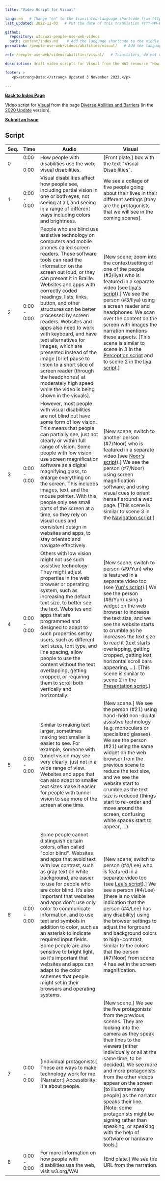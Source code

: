 ```yaml
---
title: "Video Script for Visual"

lang: en   # Change "en" to the translated-language shortcode from https://www.iana.org/assignments/language-subtag-registry/language-subtag-registry
last_updated: 2022-11-03   # Put the date of this translation YYYY-MM-DD (with month in the middle)

github:
  repository: w3c/wai-people-use-web-videos
  path: content/index.md    # Add the language shortcode to the middle of the filename, for example: content/index.fr.md
permalink: /people-use-web/videos/abilities/visual/   # Add the language shortcode to the end, with no slash at end, for example: /link/to/page/fr

ref: /people-use-web/videos/abilities/visual/   # Translators, do not change this

description: draft video scripts for Visual from the WAI resource "How People with Disabilities Use the Web"

footer: >
   <p><strong>Date:</strong> Updated 3 November 2022.</p>

---
```


**[Back to Index Page](../../)**

Video script for [Visual](https://deploy-preview-113--wai-people-use-web.netlify.app/people-use-web/abilities-barriers-visual/) from the page [Diverse Abilities and Barriers](https://deploy-preview-113--wai-people-use-web.netlify.app/people-use-web/abilities-barriers/) (in the [2020 Update](https://github.com/w3c/wai-people-use-web/wiki/Persona-development) version).

**[Submit an Issue](https://github.com/w3c/wai-people-use-web-videos/issues/new?title=[visual])**

## Script

| Seq. | Time | Audio | Visual |
| --- | --- | --- | --- |
| 0 | 0:00 - 0:00 | How people with disabilities use the web; visual disabilities. | [Front plate.] box with the text "Visual Disabilities". |
| 1 | 0:00 - 0:00 | Visual disabilities affect how people see, including partial vision in one or both eyes, not seeing at all, and seeing in a range of different ways including colors and brightness. | We see a collage of five people going about their lives in their different settings [they are the protagonists that we will see in the coming scenes]. |
| 2 | 0:00 - 0:00 | People who are blind use assistive technology on computers and mobile phones called screen readers. These software tools can read the information on the screen out loud, or they can present it in Braille. Websites and apps with correctly coded headings, lists, links, button, and other structures can be better processed by screen readers. Websites and apps also need to work with keyboard, and have text alternatives for images, which are presented instead of the image [brief pause to listen to a short slice of screen reader (through the headphones) at moderately high speed while the video is being shown in the visuals]. | [New scene; zoom into the context/setting of one of the people (#3/Ilya) who is featured in a separate video (see [Ilya's script](https://wai-people-use-web-videos.netlify.app/people-use-web/videos/stories/ilya/)).] We see the person (#3/Ilya) using a screen reader and headphones. We scan over the content on the screen with images the narration mentions these aspects. [This scene is similar to scene in 3 in the [Perception script](https://wai-people-use-web-videos.netlify.app/people-use-web/videos/tools/perception/) and to scene 2 in the [Ilya script](https://wai-people-use-web-videos.netlify.app/people-use-web/videos/stories/ilya/).] |
| 3 | 0:00 - 0:00 | However, most people with visual disabilities are not blind but have some form of low vision. This means that people can partially see, just not clearly or within full range of vision. Some people with low vision use screen magnification software as a digital magnifying glass, to enlarge everything on the screen. This includes images, text, and the mouse pointer. With this, people only see small parts of the screen at a time, so they rely on visual cues and consistent design in  websites and apps, to stay oriented and navigate effectively. | [New scene; switch to another person (#7/Noor) who is featured in a separate video (see [Noor's script](https://wai-people-use-web-videos.netlify.app/people-use-web/videos/stories/noor/)).] We see the person (#7/Noor) using screen magnification software, and using visual cues to orient herself around a web page. [This scene is similar to scene 3 in the [Navigation script](https://wai-people-use-web-videos.netlify.app/people-use-web/videos/tools/navigation/).] |
| 4 | 0:00 - 0:00 | Others with low vision might not use such assistive technology. They might adjust properties in the web browser or operating system, such as increasing the default text size, to better see the text. Websites and apps that are programmed and designed to adapt to such properties set by users, such as different text sizes, font type, and line spacing, allow people to use the content without the text overlapping, getting cropped, or requiring them to scroll both vertically and horizontally. | [New scene; switch to person (#9/Yun) who is featured in a separate video too (see [Yun's script](https://wai-people-use-web-videos.netlify.app/people-use-web/videos/stories/yun/)).] We see the person (#9/Yun) using a widget on the web browser to increase the text size, and we see the website starts to crumble as he increases the text size to read it (text starts overlapping, getting cropped, getting lost, horizontal scroll bars appearing, ...). [This scene is similar to scene 2 in the [Presentation script](https://wai-people-use-web-videos.netlify.app/people-use-web/videos/tools/presentation/).] |
| 5 | 0:00 - 0:00 | Similar to making text larger, sometimes making text smaller is easier to see. For example, someone with tunnel vision may see very clearly, just not in a wide range of view. Websites and apps that can also adapt to smaller text sizes make it easier for people with tunnel vision to see more of the screen at one time. | [New scene.] We see the person (#21) using hand-held non-digital assistive technology (e.g. monoculars or specialized glasses). We see the person (#21) using the same widget on the web browser from the previous scene to reduce the text size, and we see the website start to crumble as the text size is reduced (things start to re-order and move around the screen, confusing white spaces start to appear, ...). |
| 6 | 0:00 - 0:00 | Some people cannot distinguish certain colors, often called "color blind". Websites and apps that avoid text with low contrast, such as gray text on white background, are easier to use for people who are color blind. It’s also important that websites and apps don't use only color to communicate information, and to use text and symbols in addition to color, such as an asterisk to indicate required input fields. Some people are also sensitive to bright light, so it's important that websites and apps can adapt to the color schemes that people might set in their browsers and operating systems. | [New scene; switch to person (#4/Lee) who is featured in a separate video too (see [Lee's script](https://wai-people-use-web-videos.netlify.app/people-use-web/videos/stories/lee/)).] We see a person (#4/Lee) [there is no visible indication that the person (#4/Lee) has any disability] using the browser settings to adjust the forground and background colors to high-contrast, similar to the colors that the person (#7/Noor) from scene 4 has set in the screen magnification. |
| 7 | 0:00 - 0:00 | [Individual protagonists:] These are ways to make technology work for me. [Narrator:] Accessibility: It's about people. | [New scene.] We see the five protagonists from the previous scenes. They are looking into the camera as they speak their lines to the viewers [either individually or all at the same time, to be decided]. We see more and more protagonists from the other videos appear on the screen [to illustrate many people] as the narrator speaks their line. [Note: some protagonists might be signing rather than speaking, or speaking with the help of software or hardware tools.] |
| 8 | 0:00 - 0:00 | For more information on how people with disabilities use the web, visit w3.org/WAI | [End plate.] We see the URL from the narration. |
